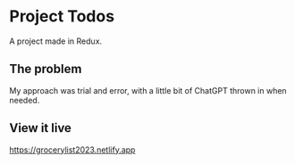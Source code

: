 # Project Todos

A project made in Redux.

## The problem

My approach was trial and error, with a little bit of ChatGPT thrown in when needed.

## View it live

https://grocerylist2023.netlify.app
